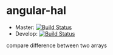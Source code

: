 # angular-hal

* Master: [![Build Status](https://travis-ci.org/elmerbulthuis/diff-array.png?branch=master)](https://travis-ci.org/elmerbulthuis/angular-hal)
* Develop: [![Build Status](https://travis-ci.org/elmerbulthuis/diff-array.png?branch=develop)](https://travis-ci.org/elmerbulthuis/angular-hal)


compare difference between two arrays